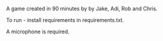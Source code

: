 A game created in 90 minutes by by Jake, Adi, Rob and Chris.

To run - install requirements in requirements.txt.

A microphone is required.